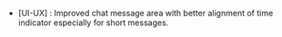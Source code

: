 - [UI-UX] : Improved chat message area with better alignment of time indicator especially for short messages.